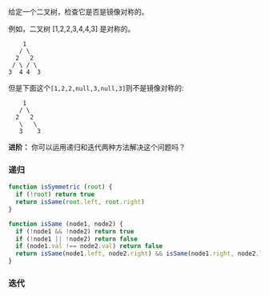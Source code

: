 给定一个二叉树，检查它是否是镜像对称的。

例如，二叉树 [1,2,2,3,4,4,3] 是对称的。
```
    1
   / \
  2   2
 / \ / \
3  4 4  3
```

但是下面这个`[1,2,2,null,3,null,3]`则不是镜像对称的:
```
    1
   / \
  2   2
   \   \
   3    3
```

**进阶：**
你可以运用递归和迭代两种方法解决这个问题吗？

### 递归
```js
function isSymmetric (root) {
  if (!root) return true
  return isSame(root.left, root.right)
}

function isSame (node1, node2) {
  if (!node1 && !node2) return true
  if (!node1 || !node2) return false
  if (node1.val !== node2.val) return false
  return isSame(node1.left, node2.right) && isSame(node1.right, node2.left)
}
```

### 迭代
